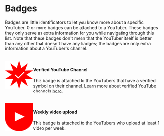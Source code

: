 # Badges

Badges are little identificators to let you know more about a specific YouTuber. 0 or more badges can be attached to a YouTuber. These badges they only serve as extra information for you while navigating through this list. Note that these badges don't mean that the YouTuber itself is better than any other that doesn't have any badges; the badges are only extra information about a YouTuber's channel.

<br/>

<img align="left" width="90px" height="90px" alt="Badge for verified YouTube channels" src="media/badge-verified.svg" title="Is a verified YouTube channel"/>

#### Verified YouTube Channel

This badge is attached to the YouTubers that have a verified symbol on their channel. Learn more about verified YouTube channels [here](https://support.google.com/youtube/answer/3046484?hl=en).

<br/>

<img align="left" width="90px" height="90px" alt="Badge for YouTubers that upload videos weekly" src="media/badge-weekly.svg" title="Uploads videos weekly"/>

#### Weekly video upload

This badge is attached to the YouTubers who upload at least 1 video per week.
